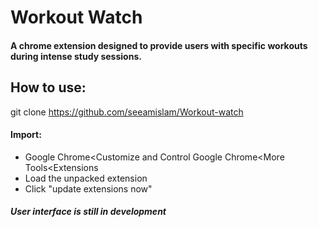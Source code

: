 # Workout Watch

#### A chrome extension designed to provide users with specific workouts during intense study sessions.

## How to use:

git clone https://github.com/seeamislam/Workout-watch

#### Import: 
- Google Chrome<Customize and Control Google Chrome<More Tools<Extensions
- Load the unpacked extension
- Click "update extensions now" 

##### User interface is still in development 
